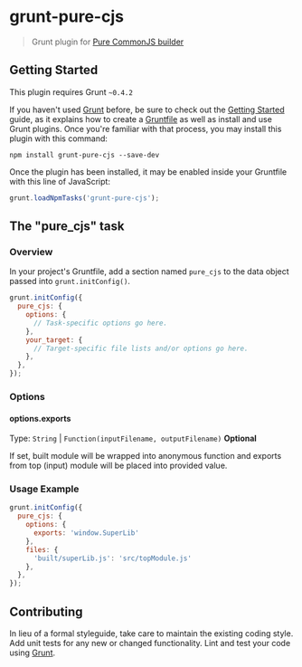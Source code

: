 # grunt-pure-cjs

> Grunt plugin for [Pure CommonJS builder](https://github.com/RReverser/pure-cjs)

## Getting Started
This plugin requires Grunt `~0.4.2`

If you haven't used [Grunt](http://gruntjs.com/) before, be sure to check out the [Getting Started](http://gruntjs.com/getting-started) guide, as it explains how to create a [Gruntfile](http://gruntjs.com/sample-gruntfile) as well as install and use Grunt plugins. Once you're familiar with that process, you may install this plugin with this command:

```shell
npm install grunt-pure-cjs --save-dev
```

Once the plugin has been installed, it may be enabled inside your Gruntfile with this line of JavaScript:

```js
grunt.loadNpmTasks('grunt-pure-cjs');
```

## The "pure_cjs" task

### Overview
In your project's Gruntfile, add a section named `pure_cjs` to the data object passed into `grunt.initConfig()`.

```js
grunt.initConfig({
  pure_cjs: {
    options: {
      // Task-specific options go here.
    },
    your_target: {
      // Target-specific file lists and/or options go here.
    },
  },
});
```

### Options

#### options.exports
Type: `String` | `Function(inputFilename, outputFilename)`
**Optional**

If set, built module will be wrapped into anonymous function and exports from top (input) module will be placed into provided value.

### Usage Example

```js
grunt.initConfig({
  pure_cjs: {
    options: {
      exports: 'window.SuperLib'
    },
    files: {
      'built/superLib.js': 'src/topModule.js'
    },
  },
});
```

## Contributing
In lieu of a formal styleguide, take care to maintain the existing coding style. Add unit tests for any new or changed functionality. Lint and test your code using [Grunt](http://gruntjs.com/).